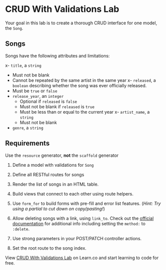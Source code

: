 # CRUD With Validations Lab

Your goal in this lab is to create a thorough CRUD interface for one model, the
`Song`.

## Songs

Songs have the following attributes and limitations:

x- `title`, a `string`
  - Must not be blank
  - Cannot be repeated by the same artist in the same year
x- `released`, a `boolean` describing whether the song was ever officially
  released.
  - Must be `true` or `false`
- `release_year`, an `integer`
  - Optional if `released` is `false`
  - Must not be blank if `released` is `true`
  - Must be less than or equal to the current year
x- `artist_name`, a `string`
  - Must not be blank
- `genre`, a `string`

## Requirements

Use the `resource` generator, **not** the `scaffold` generator

1.  Define a model with validations for `Song`

2.  Define all RESTful routes for songs

3.  Render the list of songs in an HTML table.

4.  Build views that connect to each other using route helpers. 

5.  Use `form_for` to build forms with pre-fill and error list features. (_Hint:
    Try using a partial to cut down on copy/pasting!_)

6.  Allow deleting songs with a link, using `link_to`. Check out the [official
    documentation][link_to] for additional info including setting the `method:` to
    `:delete`.

7.  Use strong parameters in your POST/PATCH controller actions.

8.  Set the root route to the song index.

<p data-visibility='hidden'>View <a href='https://learn.co/lessons/crud-with-validations-lab' title='CRUD With Validations Lab'>CRUD With Validations Lab</a> on Learn.co and start learning to code for free.</p>

[link_to]: http://api.rubyonrails.org/classes/ActionView/Helpers/UrlHelper.html#method-i-link_to
[assets]: http://apidock.com/rails/v4.2.1/ActionView/Helpers/AssetTagHelper/javascript_include_tag
